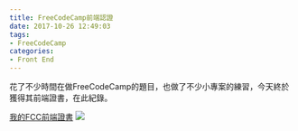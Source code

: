 ```yaml
---
title: FreeCodeCamp前端認證
date: 2017-10-26 12:49:03
tags: 
- FreeCodeCamp
categories:
- Front End
---
```

花了不少時間在做FreeCodeCamp的題目，也做了不少小專案的練習，今天終於獲得其前端證書，在此紀錄。

[我的FCC前端證書](https://www.freecodecamp.org/jd615645/front-end-certification)
![](https://imgur.com/ffvJiz3.png)